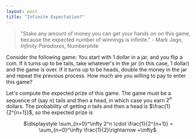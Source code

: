 ```yaml
---
layout: post
title: "Infinite Expectation?"
---
```


> "Stake any amount of money you can get your hands on on this game, because the expected number of winnings is infinite." - Mark Jago, _Infinity Paradoxes_, Numberphile

Consider the following game: You start with 1 dollar in a jar, and you flip a coin. If it turns up to be tails, take whatever's in the jar (in this case, 1 dollar) and the game is over. If it turns up to be heads, double the money in the jar and repeat the previous process. How much are you willing to pay to enter this game? 

Let's compute the expected prize of this game. The game must be a sequence of (say $n$) tails and then a head, in which case you earn $2^n$ dollars. The probability of getting $n$ tails and then a head is $\frac{1}{2^{n+1}}$, so the expected prize is

<p align="center">$\displaystyle \sum_{n=0}^\infty 2^n \cdot \frac{1}{2^{n+1}} = \sum_{n=0}^\infty \frac{1}{2}\rightarrow +\infty$. </p>